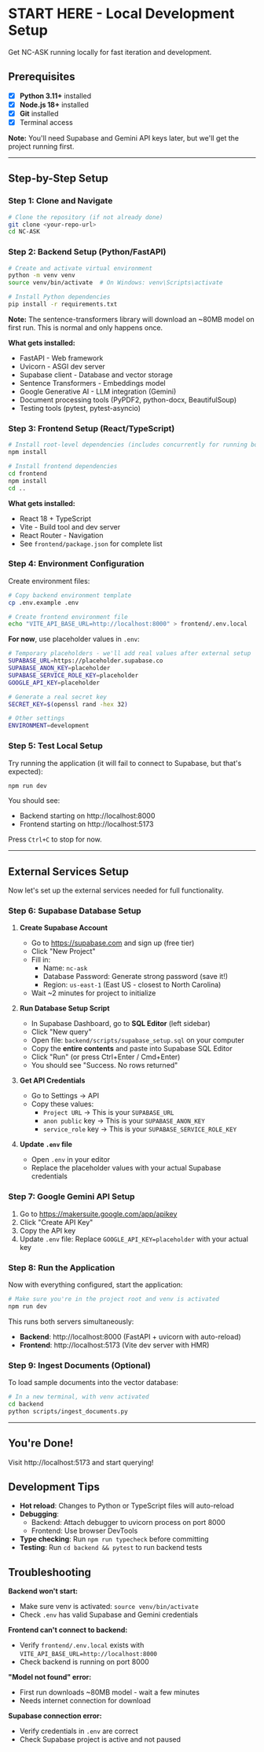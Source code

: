# START HERE - Local Development Setup

Get NC-ASK running locally for fast iteration and development.

## Prerequisites

- [x] **Python 3.11+** installed
- [x] **Node.js 18+** installed
- [x] **Git** installed
- [x] Terminal access

**Note:** You'll need Supabase and Gemini API keys later, but we'll get the project running first.

---

## Step-by-Step Setup

### Step 1: Clone and Navigate

```bash
# Clone the repository (if not already done)
git clone <your-repo-url>
cd NC-ASK
```

### Step 2: Backend Setup (Python/FastAPI)

```bash
# Create and activate virtual environment
python -m venv venv
source venv/bin/activate  # On Windows: venv\Scripts\activate

# Install Python dependencies
pip install -r requirements.txt
```

**Note:** The sentence-transformers library will download an ~80MB model on first run. This is normal and only happens once.

**What gets installed:**
- FastAPI - Web framework
- Uvicorn - ASGI dev server
- Supabase client - Database and vector storage
- Sentence Transformers - Embeddings model
- Google Generative AI - LLM integration (Gemini)
- Document processing tools (PyPDF2, python-docx, BeautifulSoup)
- Testing tools (pytest, pytest-asyncio)

### Step 3: Frontend Setup (React/TypeScript)

```bash
# Install root-level dependencies (includes concurrently for running both servers)
npm install

# Install frontend dependencies
cd frontend
npm install
cd ..
```

**What gets installed:**
- React 18 + TypeScript
- Vite - Build tool and dev server
- React Router - Navigation
- See `frontend/package.json` for complete list

### Step 4: Environment Configuration

Create environment files:

```bash
# Copy backend environment template
cp .env.example .env

# Create frontend environment file
echo "VITE_API_BASE_URL=http://localhost:8000" > frontend/.env.local
```

**For now**, use placeholder values in `.env`:

```bash
# Temporary placeholders - we'll add real values after external setup
SUPABASE_URL=https://placeholder.supabase.co
SUPABASE_ANON_KEY=placeholder
SUPABASE_SERVICE_ROLE_KEY=placeholder
GOOGLE_API_KEY=placeholder

# Generate a real secret key
SECRET_KEY=$(openssl rand -hex 32)

# Other settings
ENVIRONMENT=development
```

### Step 5: Test Local Setup

Try running the application (it will fail to connect to Supabase, but that's expected):

```bash
npm run dev
```

You should see:
- Backend starting on http://localhost:8000
- Frontend starting on http://localhost:5173

Press `Ctrl+C` to stop for now.

---

## External Services Setup

Now let's set up the external services needed for full functionality.

### Step 6: Supabase Database Setup

1. **Create Supabase Account**
   - Go to https://supabase.com and sign up (free tier)
   - Click "New Project"
   - Fill in:
     - Name: `nc-ask`
     - Database Password: Generate strong password (save it!)
     - Region: `us-east-1` (East US - closest to North Carolina)
   - Wait ~2 minutes for project to initialize

2. **Run Database Setup Script**
   - In Supabase Dashboard, go to **SQL Editor** (left sidebar)
   - Click "New query"
   - Open file: `backend/scripts/supabase_setup.sql` on your computer
   - Copy the **entire contents** and paste into Supabase SQL Editor
   - Click "Run" (or press Ctrl+Enter / Cmd+Enter)
   - You should see "Success. No rows returned"

3. **Get API Credentials**
   - Go to Settings → API
   - Copy these values:
     - `Project URL` → This is your `SUPABASE_URL`
     - `anon public` key → This is your `SUPABASE_ANON_KEY`
     - `service_role` key → This is your `SUPABASE_SERVICE_ROLE_KEY`

4. **Update `.env` file**
   - Open `.env` in your editor
   - Replace the placeholder values with your actual Supabase credentials

### Step 7: Google Gemini API Setup

1. Go to https://makersuite.google.com/app/apikey
2. Click "Create API Key"
3. Copy the API key
4. Update `.env` file: Replace `GOOGLE_API_KEY=placeholder` with your actual key

### Step 8: Run the Application

Now with everything configured, start the application:

```bash
# Make sure you're in the project root and venv is activated
npm run dev
```

This runs both servers simultaneously:
- **Backend**: http://localhost:8000 (FastAPI + uvicorn with auto-reload)
- **Frontend**: http://localhost:5173 (Vite dev server with HMR)

### Step 9: Ingest Documents (Optional)

To load sample documents into the vector database:

```bash
# In a new terminal, with venv activated
cd backend
python scripts/ingest_documents.py
```

---

## You're Done!

Visit http://localhost:5173 and start querying!

## Development Tips

- **Hot reload**: Changes to Python or TypeScript files will auto-reload
- **Debugging**:
  - Backend: Attach debugger to uvicorn process on port 8000
  - Frontend: Use browser DevTools
- **Type checking**: Run `npm run typecheck` before committing
- **Testing**: Run `cd backend && pytest` to run backend tests

## Troubleshooting

**Backend won't start:**
- Make sure venv is activated: `source venv/bin/activate`
- Check `.env` has valid Supabase and Gemini credentials

**Frontend can't connect to backend:**
- Verify `frontend/.env.local` exists with `VITE_API_BASE_URL=http://localhost:8000`
- Check backend is running on port 8000

**"Model not found" error:**
- First run downloads ~80MB model - wait a few minutes
- Needs internet connection for download

**Supabase connection error:**
- Verify credentials in `.env` are correct
- Check Supabase project is active and not paused